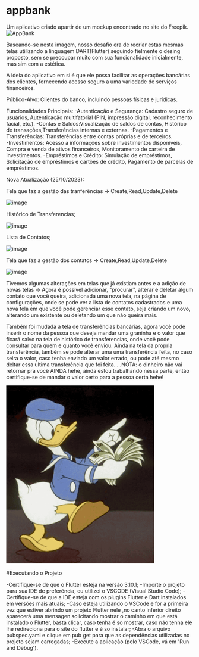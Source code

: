 # appbank

Um aplicativo criado apartir de um mockup encontrado no site do Freepik.
![AppBank](https://github.com/luanjc77/AppBank-N1/assets/129614685/8de8f5ea-251c-4932-8419-4498cbe00c39)

Baseando-se nesta imagem, nosso desafio era de recriar estas mesmas telas utilizando a linguagem DART(Flutter) seguindo fielmente o desing proposto, sem se preocupar muito com sua funcionalidade inicialmente, mas sim com a estética.

A ideia do aplicativo em si é que ele possa facilitar as operações bancárias dos clientes, fornecendo acesso seguro a uma variedade de serviços financeiros.

Público-Alvo: 
  Clientes do banco, incluindo pessoas físicas e jurídicas.

Funcionalidades Principais:
  -Autenticação e Segurança: Cadastro seguro de usuários, Autenticação multifatorial (PIN, impressão digital, reconhecimento facial, etc.).
  -Contas e Saldos:Visualização de saldos de contas, Histórico de transações,Transferências internas e externas.
  -Pagamentos e Transferências: Transferências entre contas próprias e de terceiros.  
  -Investimentos: Acesso a informações sobre investimentos disponíveis, Compra e venda de ativos financeiros, Monitoramento de carteira de investimentos.
  -Empréstimos e Crédito: Simulação de empréstimos, Solicitação de empréstimos e cartões de crédito, Pagamento de parcelas de empréstimos.


Nova Atualização (25/10/2023):




Tela que faz a gestão das tranferências -> Create,Read,Update,Delete



![image](https://github.com/luanjc77/AppBank-N2/assets/129614685/d6a4fa5e-9a56-4d82-9b4b-319c06b2af9e)


Histórico de Transferencias;



![image](https://github.com/luanjc77/AppBank-N2/assets/129614685/a38fd616-b7c2-4e7a-80db-34e2ad80fbe2)


Lista de Contatos;



![image](https://github.com/luanjc77/AppBank-N2/assets/129614685/09e5a19f-c955-4a02-ad41-9b8fd1cd6beb)



Tela que faz a gestão dos contatos -> Create,Read,Update,Delete



![image](https://github.com/luanjc77/AppBank-N2/assets/129614685/6032b184-6780-4f8d-9c82-0f83307f1f1c)








Tivemos algumas alterações em telas que já existiam antes e a adição de novas telas -> Agora é possivel adicionar, "procurar", alterar e deletar algum contato que você queira, adicionada uma nova tela, na página de configurações, onde se pode ver a lista de contatos cadastrados e uma nova tela em que você pode gerenciar esse contato, seja criando um novo, alterando um existente ou deletando um que não queira mais.

Também foi mudada a tela de transferências bancárias, agora você pode inserir o nome da pessoa que deseja mandar uma graninha e o valor que ficará salvo na tela de histórico de transferencias, onde você pode consultar para quem e quanto você enviou. Ainda na tela da propria transferência, também se pode alterar uma uma transferência feita, no caso seira o valor, caso tenha enviado um valor errado, ou pode até mesmo deltar essa ultima transferência que foi feita.....NOTA: o dinheiro não vai retornar pra você AINDA hehe, ainda estou trabalhando nessa parte, então certifique-se de mandar o valor certo para a pessoa certa hehe!

![Alt text](image.png)

#Executando o Projeto

-Certifique-se de que o Flutter esteja na versão 3.10.1;
-Importe o projeto para sua IDE de preferência, eu utilizei o VSCODE (Visual Studio Code);
-Certifique-se de que a IDE esteja com os plugins Flutter e Dart instalados em versões mais atuais;
-Caso esteja utilizando o VSCode e for a primeira vez que estiver abrindo um projeto Flutter nele ,no canto inferior direito aparecerá uma mensagen solicitando mostrar o caminho em que está instalado o Flutter, basta clicar, caso tenha é so mostrar, caso não tenha ele lhe redireciona para o site do flutter e é so instalar;
-Abra o arquivo pubspec.yaml e clique em pub get para que as dependências utilizadas no projeto sejam carregadas;
-Execute a aplicação (pelo VSCode, vá em 'Run and Debug').
